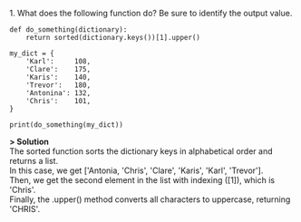 1\. What does the following function do? Be sure to identify the output value.
```
def do_something(dictionary):
    return sorted(dictionary.keys())[1].upper()

my_dict = {
    'Karl':     108,
    'Clare':    175,
    'Karis':    140,
    'Trevor':   180,
    'Antonina': 132,
    'Chris':    101,
}

print(do_something(my_dict))
```

**> Solution**\
The sorted function sorts the dictionary keys in alphabetical order and returns a list.\
In this case, we get ['Antonia, 'Chris', 'Clare', 'Karis', 'Karl', 'Trevor'].\
Then, we get the second element in the list with indexing ([1]), which is 'Chris'.\
Finally, the .upper() method converts all characters to uppercase, returning 'CHRIS'.